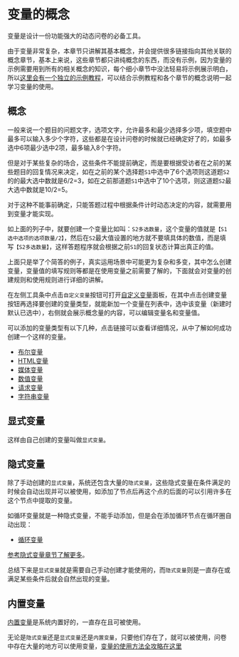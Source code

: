 # 变量的概念

变量是设计一份功能强大的动态问卷的必备工具。

由于变量非常复杂，本章节只讲解其基本概念，并会提供很多链接指向其他关联的概念章节，基本上来说，这些章节都只讲纯概念的东西，而没有示例，因为变量的示例需要用到所有的相关概念的知识，每个细小章节中没法轻易将示例展示明白，所以[这里会有一个独立的示例教程](./demo.md)，可以结合示例教程和各个章节的概念说明一起学习变量的使用。

## 概念
一般来说一个题目的问题文字，选项文字，允许最多和最少选择多少项，填空题中最多可以输入多少个字符，这些都是在设计问卷的时候就已经确定好了的，如最多选中6项最少选中2项，最多输入8个字符。

但是对于某些复杂的场合，这些条件不能提前确定，而是要根据受访者在之前的某些题目的回复情况来决定，如在之前的某个选择题`S1`中选中了6个选项则这道题`S2`的的最大选中数就是6/2=3，如在之前那道题`S1`中选中了10个选项，则这道题`S2`最大选中数就是10/2=5。

对于这种不能事前确定，只能答题过程中根据条件计时动态决定的内容，就需要用到变量才能实现。

如上面的列子中，就要创建一个变量比如叫：`S2多选数量`，这个变量的值就是`【S1选中选项的选项数量/2】`，然后在`S2`最大值设置的地方就不要填具体的数值，而是填写`【S2多选数量】`，这样答题程序就会根据之前`S1`的回复状态计算出真正的值。

上面只是举了个简答的例子，真实运用场景中可能更为复杂和多变，其中怎么创建变量，变量值的填写规则等都是在使用变量之前需要了解的，下面就会对变量的创建规则和使用规则进行详细的讲解。


在左侧工具条中点击`自定义变量`按钮可打开[自定义变量](../layout/toolbar.md#自定义变量)面板，在其中点击创建变量按钮再选择要创建的变量类型，就能新加一个变量在列表中，选中该变量（新建时默认已选中），右侧就会展示概念量的内容，可以编辑变量名和变量值。

可以添加的变量类型有以下几种，点击链接可以查看详细情况，从中了解如何成功创建一个这样的变量。

+ [布尔变量](./boolean-type.md)
+ [HTML变量](./html-type.md)
+ [媒体变量](./media-type.md)
+ [数值变量](./number-type.md)
+ [请求变量](./request-type.md)
+ [字符串变量](./string-type)

## 显式变量

这样由自己创建的变量叫做`显式变量`。

## 隐式变量

除了手动创建的`显式变量`，系统还包含大量的`隐式变量`，这些隐式变量在条件满足的时候会自动出现并可以被使用，如添加了节点后再这个点的后面的可以引用许多在这个节点中提取的变量。

如循环变量就是一种隐式变量，不能手动添加，但是会在添加循环节点在循环圈自动出现：
+ [循环变量](./loop-type.md)

[参考隐式变量章节了解更多](./implicit.md)。

总结下来是`显式变量`就是需要自己手动创建才能使用的，而`隐式变量`则是一直存在或满足某些条件后就会自然出现的变量。

## 内置变量
[内置变量](./build-in.md)是系统内置好的，一直存在且可被使用。

无论是`隐式变量`还是`显式变量`还是`内置变量`，只要他们存在了，就可以被使用，问卷中存在大量的地方可以使用变量，[变量的使用方法全攻略在这里](./usage.md)


